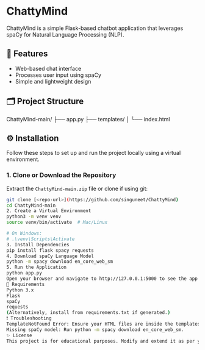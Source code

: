 # ChattyMind

ChattyMind is a simple Flask-based chatbot application that leverages spaCy for Natural Language Processing (NLP).

## 🚀 Features

- Web-based chat interface
- Processes user input using spaCy
- Simple and lightweight design

## 🗂️ Project Structure

ChattyMind-main/
├── app.py
├── templates/
│ └── index.html

## ⚙️ Installation

Follow these steps to set up and run the project locally using a virtual environment.

### 1. Clone or Download the Repository

Extract the `ChattyMind-main.zip` file or clone if using git:

```bash
git clone [<repo-url>](https://github.com/singuneet/ChattyMind)
cd ChattyMind-main
2. Create a Virtual Environment
python3 -m venv venv
source venv/bin/activate  # Mac/Linux

# On Windows:
# .\venv\Scripts\Activate
3. Install Dependencies
pip install flask spacy requests
4. Download spaCy Language Model
python -m spacy download en_core_web_sm
5. Run the Application
python app.py
Open your browser and navigate to http://127.0.0.1:5000 to see the app running.
📁 Requirements
Python 3.x
Flask
spaCy
requests
(Alternatively, install from requirements.txt if generated.)
❗ Troubleshooting
TemplateNotFound Error: Ensure your HTML files are inside the templates/ folder.
Missing spaCy model: Run python -m spacy download en_core_web_sm.
✨ License
This project is for educational purposes. Modify and extend it as per your needs.
